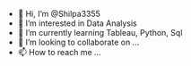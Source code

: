 - 👋 Hi, I’m @Shilpa3355
- 👀 I’m interested in Data Analysis
- 🌱 I’m currently learning Tableau, Python, Sql
- 💞️ I’m looking to collaborate on ...
- 📫 How to reach me ...

<!---
Shilpa3355/Shilpa3355 is a ✨ special ✨ repository because its `README.md` (this file) appears on your GitHub profile.
You can click the Preview link to take a look at your changes.
--->
